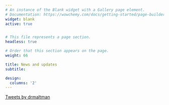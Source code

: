 ```yaml
---
# An instance of the Blank widget with a Gallery page element.
# Documentation: https://wowchemy.com/docs/getting-started/page-builder/
widget: blank
active: true


# This file represents a page section.
headless: true

# Order that this section appears on the page.
weight: 66

title: News and updates
subtitle:

design:
  columns: '2'
---
```


<a class="twitter-timeline" data-width="750" data-height="750" href="https://twitter.com/drmaltman?ref_src=twsrc%5Etfw">Tweets by drmaltman</a> <script async src="https://platform.twitter.com/widgets.js" charset="utf-8"></script>
